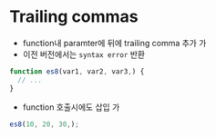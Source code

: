# Trailing commas

* function내 paramter에 뒤에 trailing comma 추가 가
* 이전 버전에서는 `syntax error` 반환

```javascript
function es8(var1, var2, var3,) {
  // ...
}
```

* function 호출시에도 삽입 가

```javascript
es8(10, 20, 30,);
```

